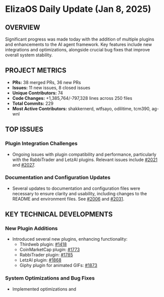# ElizaOS Daily Update (Jan 8, 2025)

## OVERVIEW 
Significant progress was made today with the addition of multiple plugins and enhancements to the AI agent framework. Key features include new integrations and optimizations, alongside crucial bug fixes that improve overall system stability.

## PROJECT METRICS
- **PRs:** 38 merged PRs, 36 new PRs
- **Issues:** 11 new issues, 8 closed issues
- **Unique Contributors:** 74
- **Code Changes:** +1,385,764/-797,328 lines across 250 files
- **Total Commits:** 229
- **Most Active Contributors:** shakkernerd, wtfsayo, odilitime, tcm390, ag-wnl

## TOP ISSUES
### Plugin Integration Challenges
- Ongoing issues with plugin compatibility and performance, particularly with the RabbiTrader and LetzAI plugins. Relevant issues include [#2021](https://github.com/elizaos/eliza/issues/2021) and [#2027](https://github.com/elizaos/eliza/issues/2027).

### Documentation and Configuration Updates
- Several updates to documentation and configuration files were necessary to ensure clarity and usability, including changes to the README and environment files. See [#2006](https://github.com/elizaos/eliza/issues/2006) and [#2031](https://github.com/elizaos/eliza/issues/2031).

## KEY TECHNICAL DEVELOPMENTS
### New Plugin Additions
- Introduced several new plugins, enhancing functionality:
  - Thirdweb plugin: [#1418](https://github.com/elizaos/eliza/pull/1418)
  - CoinMarketCap plugin: [#1773](https://github.com/elizaos/eliza/pull/1773)
  - RabbiTrader plugin: [#1785](https://github.com/elizaos/eliza/pull/1785)
  - LetzAI plugin: [#1868](https://github.com/elizaos/eliza/pull/1868)
  - Giphy plugin for animated GIFs: [#1873](https://github.com/elizaos/eliza/pull/1873)

### System Optimizations and Bug Fixes
- Implemented optimizations and